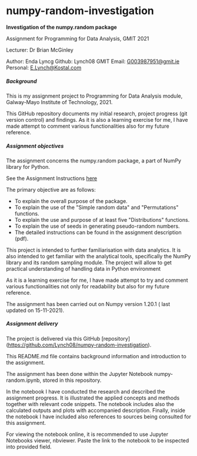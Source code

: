 # numpy-random-investigation
**Investigation of the numpy.random package**


Assignment for Programming for Data Analysis, GMIT 2021

Lecturer: Dr Brian McGinley

Author: Enda Lyncg
Github: Lynch08
GMIT Email: G003987951@gmit.ie
Personal: E.Lynch@Kostal.com

##### Background
This is my assignment project to Programming for Data Analysis module, Galway-Mayo Institute of Technology, 2021.

This GitHub repository documents my initial research, project progress (git version control) and findings. As it is also a learning exercise for me, I have made attempt to comment various functionalities also for my future reference.


##### Assignment objectives
The assignment concerns the numpy.random package, a part of NumPy library for Python.

See the Assignment Instructions [here](./ProgDA_Assignment.pdf)

The primary objective are as follows:

 - To explain the overall purpose of the package.
 - To explain the use of the "Simple random data" and "Permutations" functions.
 - To explain the use and purpose of at least five "Distributions" functions.
 - To explain the use of seeds in generating pseudo-random numbers.
 - The detailed instructions can be found in the assignment description (pdf).

This project is intended to further familiarisation with data analytics. It is also intended to get familiar with the analytical tools, specifically the NumPy library and its random sampling module. The project will allow to get practical understanding of handling data in Python environment

As it is a learning exercise for me, I have made attempt to try and comment various functionalities not only for readability but also for my future reference.

The assignment has been carried out on Numpy version 1.20.1 ( last updated on 15-11-2021).

##### Assignment delivery
The project is delivered via this GitHub [repository] (https://github.com/Lynch08/numpy-random-investigation).

This README.md file contains background information and introduction to the assignment.

The assignment has been done within the Jupyter Notebook numpy-random.ipynb, stored in this repository.

In the notebook I have conducted the research and described the assignment progress. It is illustrated the applied concepts and methods together with relevant code snippets. The notebook includes also the calculated outputs and plots with accompanied description. Finally, inside the notebook I have included also references to sources being consulted for this assignment.

For viewing the notebook online, it is recommended to use Jupyter Notebooks viewer, nbviewer. Paste the link to the notebook to be inspected into provided field.


